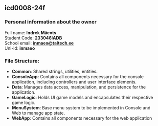 ## icd0008-24f

### Personal information about the owner
Full name: **Indrek Mäeots**<br>
Student Code: **233046IADB**<br>
School email: **inmaeo@taltech.ee**<br>
Uni-id: **inmaeo**

### File Structure:

- **Common**: Shared strings, utilities, entities.
- **ConsoleApp**: Contains all components necessary for the console application, including controllers and user interface elements.
- **Data**: Manages data access, manipulation, and persistence for the application.
- **GameLogic**: Holds UI game models and encapsulates their respective game logic.
- **MenuSystem**: Base menu system to be implemented in Console and Web to manage app state.
- **WebApp**: Contains all components necessary for the web application
